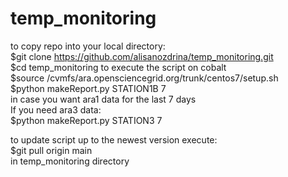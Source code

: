# temp_monitoring
to copy repo into your local directory:<br />
$git clone https://github.com/alisanozdrina/temp_monitoring.git <br /> 
$cd temp_monitoring
to execute the script on cobalt<br />
$source /cvmfs/ara.opensciencegrid.org/trunk/centos7/setup.sh <br /> 
$python makeReport.py STATION1B 7<br />
in case you want ara1 data for the last 7 days <br /> 
If you need ara3 data:<br />
$python makeReport.py STATION3 7 <br />  

to update script up to the newest version execute: <br />
$git pull origin main <br />
in temp_monitoring directory <br />
